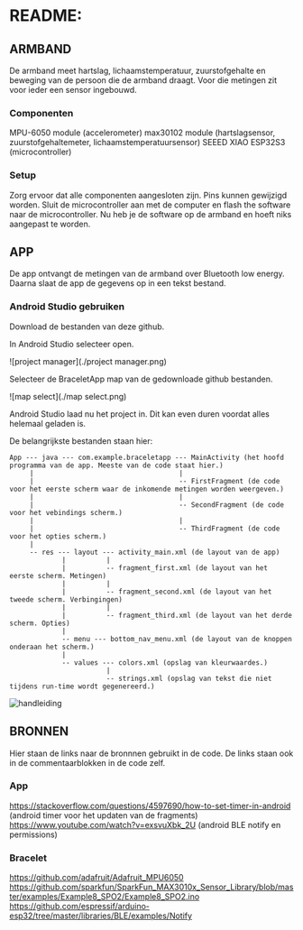 # README:

## ARMBAND

De armband meet hartslag, lichaamstemperatuur, zuurstofgehalte en beweging van de persoon die
de armband draagt. Voor die metingen zit voor ieder een sensor ingebouwd.

### Componenten

MPU-6050 module (accelerometer)
max30102 module (hartslagsensor, zuurstofgehaltemeter, lichaamstemperatuursensor)
SEEED XIAO ESP32S3 (microcontroller)

### Setup

Zorg ervoor dat alle componenten aangesloten zijn. Pins kunnen gewijzigd worden.
Sluit de microcontroller aan met de computer en flash the software naar de microcontroller.
Nu heb je de software op de armband en hoeft niks aangepast te worden.

## APP

De app ontvangt de metingen van de armband over Bluetooth low energy. Daarna slaat de app de gegevens op
in een tekst bestand.

### Android Studio gebruiken

Download de bestanden van deze github.

In Android Studio selecteer open.

![project manager](./project manager.png)

Selecteer de BraceletApp map van de gedownloade github bestanden.

![map select](./map select.png)

Android Studio laad nu het project in. Dit kan even duren voordat alles helemaal geladen is.

De belangrijkste bestanden staan hier:

```
App --- java --- com.example.braceletapp --- MainActivity (het hoofd programma van de app. Meeste van de code staat hier.)
     |                                    |
     |                                    -- FirstFragment (de code voor het eerste scherm waar de inkomende metingen worden weergeven.)
     |                                    |
     |                                    -- SecondFragment (de code voor het vebindings scherm.)
     |                                    |
     |                                    -- ThirdFragment (de code voor het opties scherm.)
     |          
     -- res --- layout --- activity_main.xml (de layout van de app)
             |          |
             |          -- fragment_first.xml (de layout van het eerste scherm. Metingen)
             |          |
             |          -- fragment_second.xml (de layout van het tweede scherm. Verbingingen)
             |          |
             |          -- fragment_third.xml (de layout van het derde scherm. Opties)
             |
             -- menu --- bottom_nav_menu.xml (de layout van de knoppen onderaan het scherm.)
             |
             -- values --- colors.xml (opslag van kleurwaardes.)             
                        |
                        -- strings.xml (opslag van tekst die niet tijdens run-time wordt gegenereerd.)
```
![handleiding](https://github.com/AmatMN/Diabeeeteeees/assets/55703008/46439d3c-c19c-4d96-88d7-a88b625fc399)

## BRONNEN

Hier staan de links naar de bronnnen gebruikt in de code. De links staan ook in de commentaarblokken in de code zelf.

### App

https://stackoverflow.com/questions/4597690/how-to-set-timer-in-android (android timer voor het updaten van de fragments)
https://www.youtube.com/watch?v=exsvuXbk_2U (android BLE notify en permissions)

### Bracelet

https://github.com/adafruit/Adafruit_MPU6050
https://github.com/sparkfun/SparkFun_MAX3010x_Sensor_Library/blob/master/examples/Example8_SPO2/Example8_SPO2.ino
https://github.com/espressif/arduino-esp32/tree/master/libraries/BLE/examples/Notify

